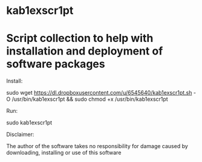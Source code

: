 # kab1exscr1pt

# Script collection to help with installation and deployment of software packages


Install:

sudo wget https://dl.dropboxusercontent.com/u/6545640/kab1exscr1pt.sh -O /usr/bin/kab1exscr1pt && sudo chmod +x  /usr/bin/kab1exscr1pt


Run:

sudo kab1exscr1pt




Disclaimer:

The author of the software takes no responsibility for damage caused by downloading, installing or use of this software

